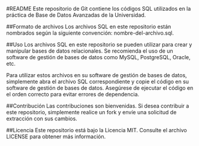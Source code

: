 #README
Este repositorio de Git contiene los códigos SQL utilizados en la práctica de Base de Datos Avanzadas de la Universidad.

##Formato de archivos
Los archivos SQL en este repositorio están nombrados según la siguiente convención: nombre-del-archivo.sql.

##Uso
Los archivos SQL en este repositorio se pueden utilizar para crear y manipular bases de datos relacionales. Se recomienda el uso de un software de gestión de bases de datos como MySQL, PostgreSQL, Oracle, etc.

Para utilizar estos archivos en su software de gestión de bases de datos, simplemente abra el archivo SQL correspondiente y copie el código en su software de gestión de bases de datos. Asegúrese de ejecutar el código en el orden correcto para evitar errores de dependencia.

##Contribución
Las contribuciones son bienvenidas. Si desea contribuir a este repositorio, simplemente realice un fork y envíe una solicitud de extracción con sus cambios.

##Licencia
Este repositorio está bajo la Licencia MIT. Consulte el archivo LICENSE para obtener más información.
